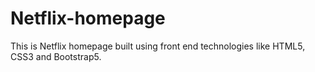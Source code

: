 # Netflix-homepage
This is Netflix homepage built using front end technologies like HTML5, CSS3 and Bootstrap5.

